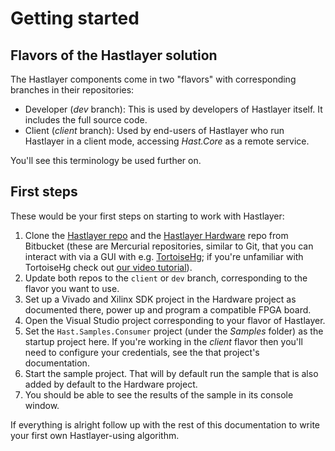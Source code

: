 # Getting started



## Flavors of the Hastlayer solution

The Hastlayer components come in two "flavors" with corresponding branches in their repositories:

- Developer (*dev* branch): This is used by developers of Hastlayer itself. It includes the full source code.
- Client (*client* branch): Used by end-users of Hastlayer who run Hastlayer in a client mode, accessing *Hast.Core* as a remote service.

You'll see this terminology be used further on.


## First steps

These would be your first steps on starting to work with Hastlayer:

1. Clone the [Hastlayer repo](https://bitbucket.org/Lombiq/hastlayer) and the [Hastlayer Hardware](https://bitbucket.org/Lombiq/hastlayer-hardware) repo from Bitbucket (these are Mercurial repositories, similar to Git, that you can interact with via a GUI with e.g. [TortoiseHg](https://tortoisehg.bitbucket.io/); if you're unfamiliar with TortoiseHg check out [our video tutorial](https://www.youtube.com/watch?v=sbRxMXVEDc0)).
2. Update both repos to the `client` or `dev` branch, corresponding to the flavor you want to use.
3. Set up a Vivado and Xilinx SDK project in the Hardware project as documented there, power up and program a compatible FPGA board.
4. Open the Visual Studio project corresponding to your flavor of Hastlayer.
5. Set the `Hast.Samples.Consumer` project (under the *Samples* folder) as the startup project here. If you're working in the *client* flavor then you'll need to configure your credentials, see the that project's documentation.
6. Start the sample project. That will by default run the sample that is also added by default to the Hardware project.
7. You should be able to see the results of the sample in its console window.

If everything is alright follow up with the rest of this documentation to write your first own Hastlayer-using algorithm.